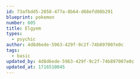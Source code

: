 ```yaml
---
id: 73afbdd5-2058-477a-8b64-d68efd08b291
blueprint: pokemon
number: 605
title: Elgyem
types:
  - psychic
author: 4d8d6ede-5963-429f-9c2f-74b897007e0c
tags:
  - basic
updated_by: 4d8d6ede-5963-429f-9c2f-74b897007e0c
updated_at: 1716510045
---
```

